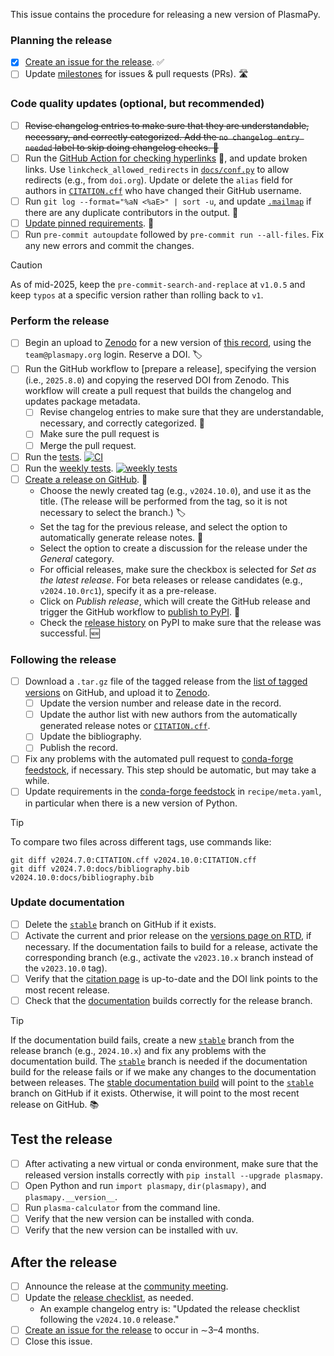 This issue contains the procedure for releasing a new version of PlasmaPy.

### Planning the release

- [x] [Create an issue for the release]. ✅
- [ ] Update [milestones] for issues & pull requests (PRs). 🛣️

### Code quality updates (optional, but recommended)

- [ ] ~~Revise changelog entries to make sure that they are understandable, necessary, and correctly categorized. Add the `no changelog entry needed` label to skip doing changelog checks. 📜~~
- [ ] Run the [GitHub Action for checking hyperlinks] 🔗, and update broken links. Use `linkcheck_allowed_redirects` in [`docs/conf.py`] to allow redirects (e.g., from `doi.org`). Update or delete the `alias` field for authors in [`CITATION.cff`] who have changed their GitHub username.
- [ ] Run `git log --format="%aN <%aE>" | sort -u`, and update [`.mailmap`] if there are any duplicate contributors in the output. 📧
- [ ] [Update pinned requirements]. 📍
- [ ] Run `pre-commit autoupdate` followed by `pre-commit run --all-files`. Fix any new errors and commit the changes.

> [!CAUTION]
> As of mid-2025, keep the `pre-commit-search-and-replace` at `v1.0.5` and keep `typos` at a specific version rather than rolling back to `v1`.

### Perform the release

- [ ] Begin an upload to [Zenodo] for a new version of [this record], using the `team@plasmapy.org` login. Reserve a DOI. 🏷️
- [ ] Run the GitHub workflow to [prepare a release], specifying the version (i.e., `2025.8.0`) and copying the reserved DOI from Zenodo. This workflow will create a pull request that builds the changelog and updates package metadata.
  - [ ] Revise changelog entries to make sure that they are understandable, necessary, and correctly categorized. 📜
  - [ ] Make sure the pull request is
  - [ ] Merge the pull request.
- [ ] Run the [tests]. [![CI](https://github.com/PlasmaPy/PlasmaPy/actions/workflows/tests.yml/badge.svg?branch=main)](https://github.com/PlasmaPy/PlasmaPy/actions/workflows/tests.yml)
- [ ] Run the [weekly tests]. [![weekly tests](https://github.com/PlasmaPy/PlasmaPy/actions/workflows/weekly.yml/badge.svg?branch=main)](https://github.com/PlasmaPy/PlasmaPy/actions/workflows/weekly-tests.yml)
- [ ] [Create a release on GitHub]. 🚀
  - Choose the newly created tag (e.g., `v2024.10.0`), and use it as the title. (The release will be performed from the tag, so it is not necessary to select the branch.) 🏷️
  - Set the tag for the previous release, and select the option to automatically generate release notes. 📜
  - Select the option to create a discussion for the release under the _General_ category.
  - For official releases, make sure the checkbox is selected for _Set as the latest release_. For beta releases or release candidates (e.g., `v2024.10.0rc1`), specify it as a pre-release.
  - Click on _Publish release_, which will create the GitHub release and trigger the GitHub workflow to [publish to PyPI]. 🚀
  - Check the [release history] on PyPI to make sure that the release was successful. 🆕

### Following the release

- [ ] Download a `.tar.gz` file of the tagged release from the [list of tagged versions] on GitHub, and upload it to [Zenodo].
  - [ ] Update the version number and release date in the record.
  - [ ] Update the author list with new authors from the automatically generated release notes or [`CITATION.cff`].
  - [ ] Update the bibliography.
  - [ ] Publish the record.
- [ ] Fix any problems with the automated pull request to [conda-forge feedstock], if necessary. This step should be automatic, but may take a while.
- [ ] Update requirements in the [conda-forge feedstock] in `recipe/meta.yaml`, in particular when there is a new version of Python.

> [!TIP]
> To compare two files across different tags, use commands like:
>
> ```shell
> git diff v2024.7.0:CITATION.cff v2024.10.0:CITATION.cff
> git diff v2024.7.0:docs/bibliography.bib v2024.10.0:docs/bibliography.bib
> ```

### Update documentation

- [ ] Delete the [`stable`] branch on GitHub if it exists.
- [ ] Activate the current and prior release on the [versions page on RTD], if necessary. If the documentation fails to build for a release, activate the corresponding branch (e.g., activate the `v2023.10.x` branch instead of the `v2023.10.0` tag).
- [ ] Verify that the [citation page] is up-to-date and the DOI link points to the most recent release.
- [ ] Check that the [documentation] builds correctly for the release branch.

> [!TIP]
> If the documentation build fails, create a new [`stable`] branch from the release branch (e.g., `2024.10.x`) and fix any problems with the documentation build. The [`stable`] branch is needed if the documentation build for the release fails or if we make any changes to the documentation between releases. The [stable documentation build] will point to the [`stable`] branch on GitHub if it exists. Otherwise, it will point to the most recent release on GitHub. 📚

## Test the release

- [ ] After activating a new virtual or conda environment, make sure that the released version installs correctly with `pip install --upgrade plasmapy`.
- [ ] Open Python and run `import plasmapy`, `dir(plasmapy)`, and `plasmapy.__version__`.
- [ ] Run `plasma-calculator` from the command line.
- [ ] Verify that the new version can be installed with conda.
- [ ] Verify that the new version can be installed with uv.

## After the release

- [ ] Announce the release at the [community meeting].
- [ ] Update the [release checklist], as needed.
  - An example changelog entry is: "Updated the release checklist following the `v2024.10.0` release."
- [ ] [Create an issue for the release] to occur in ∼3–4 months.
- [ ] Close this issue.

[citation page]: https://docs.plasmapy.org/en/stable/about/citation.html
[community meeting]: https://www.plasmapy.org/meetings/weekly
[conda-forge feedstock]: https://github.com/conda-forge/plasmapy-feedstock
[create a release on github]: https://github.com/PlasmaPy/PlasmaPy/releases/new
[create an issue for the release]: https://github.com/PlasmaPy/PlasmaPy/actions/workflows/create-release-issue.yml
[documentation]: https://docs.plasmapy/org/en/stable
[github action for checking hyperlinks]: https://github.com/PlasmaPy/PlasmaPy/actions/workflows/linkcheck.yml
[list of tagged versions]: https://github.com/PlasmaPy/PlasmaPy/tags
[milestones]: https://github.com/PlasmaPy/PlasmaPy/milestones
[publish to pypi]: https://github.com/PlasmaPy/PlasmaPy/blob/main/.github/workflows/publish-to-pypi.yml
[release checklist]: https://github.com/PlasmaPy/PlasmaPy/tree/main/.github/content/release-checklist.md
[release history]: https://pypi.org/project/plasmapy/#history
[stable documentation build]: https://docs.plasmapy.org/en/stable
[tests]: https://github.com/PlasmaPy/PlasmaPy/actions/workflows/tests.yml
[this record]: https://zenodo.org/doi/10.5281/zenodo.6774349
[update pinned requirements]: https://github.com/PlasmaPy/PlasmaPy/actions/workflows/update-pinned-reqs.yml
[versions page on rtd]: https://readthedocs.org/projects/plasmapy/versions/
[weekly tests]: https://github.com/PlasmaPy/PlasmaPy/actions/workflows/weekly.yml
[zenodo]: https://zenodo.org/me/uploads
[`.mailmap`]: https://github.com/PlasmaPy/PlasmaPy/blob/main/.mailmap
[`citation.cff`]: https://github.com/PlasmaPy/PlasmaPy/blob/main/CITATION.cff
[`docs/conf.py`]: https://github.com/PlasmaPy/PlasmaPy/blob/main/docs/conf.py
[`stable`]: https://github.com/PlasmaPy/PlasmaPy/tree/stable
